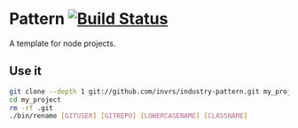 # Pattern [![Build Status](https://travis-ci.org/invrs/industry-pattern.svg?branch=master)](https://travis-ci.org/invrs/industry-pattern)

A template for node projects.

## Use it

```bash
git clone --depth 1 git://github.com/invrs/industry-pattern.git my_project
cd my_project
rm -rf .git
./bin/rename [GITUSER] [GITREPO] [LOWERCASENAME] [CLASSNAME]
```
